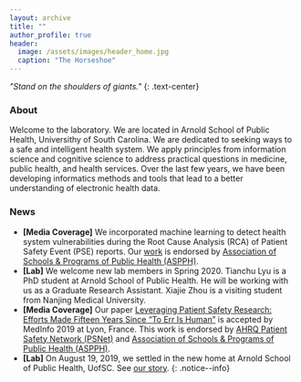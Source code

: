 ```yaml
---
layout: archive
title: ""
author_profile: true
header:
  image: /assets/images/header_home.jpg
  caption: "The Horseshoe"
---
```


*"Stand on the shoulders of giants."*
{: .text-center}

### About
Welcome to the laboratory. We are located in Arnold School of Public Health, Universithy of South Carolina. We are dedicated to seeking ways to a safe and intelligent health system. We apply principles from information science and cognitive science to address practical questions in medicine, public health, and health services. Over the last few years, we have been developing informatics methods and tools that lead to a better understanding of electronic health data.

### News
- **[Media Coverage]** We incorporated machine learning to detect health system vulnerabilities during the Root Cause Analysis (RCA) of Patient Safety Event (PSE) reports. Our [work](https://www.ncbi.nlm.nih.gov/pubmed/31864129) is endorsed by [Association of Schools & Programs of Public Health (ASPPH)](https://www.aspph.org/south-carolina-study-provides-systems-centered-analysis-of-patient-safety-events/).<br/>
- **[Lab]** We welcome new lab members in Spring 2020. Tianchu Lyu is a PhD student at Arnold School of Public Health. He will be working with us as a Graduate Research Assistant. Xiajie Zhou is a visiting student from Nanjing Medical University. 
- **[Media Coverage]** Our paper [Leveraging Patient Safety Research: Efforts Made Fifteen Years Since “To Err Is Human”](https://www.ncbi.nlm.nih.gov/pubmed/31438071) is accepted by MedInfo 2019 at Lyon, France. This work is endorsed by [AHRQ Patient Safety Network (PSNet)](https://psnet.ahrq.gov/issue/leveraging-patient-safety-research-efforts-made-fifteen-years-err-human) and [Association of Schools & Programs of Public Health (ASPPH)](https://www.aspph.org/south-carolina-researchers-examine-patient-safety-research-efforts/).<br/>
- **[Lab]** On August 19, 2019, we settled in the new home at Arnold School of Public Health, UofSC. See [our story](https://www.sc.edu/study/colleges_schools/public_health/about/news/2019/hspm_faculty_chen_liang.php). 
{: .notice--info}